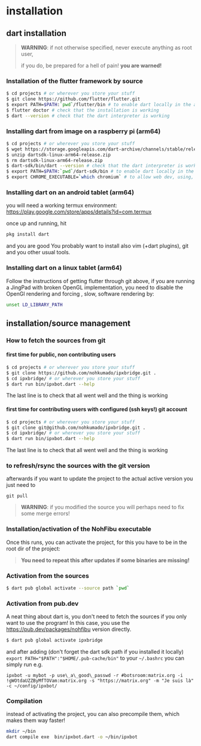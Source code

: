 # installation

## dart installation

> **WARNING**: if not otherwise specified, never execute anything as root user,
>
> if you do, be prepared for a hell of pain!
> **you are warned!**
>
### Installation of the flutter framework by source

```bash
$ cd projects # or wherever you store your stuff
$ git clone https://github.com/flutter/flutter.git
$ export PATH=$PATH:`pwd`/flutter/bin # to enable dart locally in the actual shell
$ flutter doctor # check that the installation is working
$ dart --version # check that the dart interpreter is working
```

### Installing dart from image on a raspberry pi (arm64)

```bash
$ cd projects # or wherever you store your stuff
$ wget https://storage.googleapis.com/dart-archive/channels/stable/release/2.14.2/sdk/dartsdk-linux-arm64-release.zip
$ unzip dartsdk-linux-arm64-release.zip 
$ rm dartsdk-linux-arm64-release.zip 
$ dart-sdk/bin/dart --version # check that the dart interpreter is working
$ export PATH=$PATH:`pwd`/dart-sdk/bin # to enable dart locally in the actual shell
$ export CHROME_EXECUTABLE=`which chromium` # to allow web dev, using, linux usually present, chromium instead of chrome 
```

### Installing dart on an android tablet (arm64)

you will need a working termux environment:  https://play.google.com/store/apps/details?id=com.termux

once up and  running, hit

```bash
pkg install dart
```

and you are good
You probably want to install also vim (+dart plugins), git and you other usual tools.

### Installing dart on a linux tablet (arm64)

Follow the instructions of getting flutter through git above, if you are running a JingPad with broken
OpenGL implementation, you need to disable the OpenGl rendering and forcing , slow, software rendering by:


```bash
unset LD_LIBRARY_PATH
```

## installation/source management

### How to fetch the sources from git

#### first time for public, non contributing users

```bash
$ cd projects # or wherever you store your stuff
$ git clone https://github.com/nohkumado/ipxbridge.git .
$ cd ipxbridge/ # or wherever you store your stuff
$ dart run bin/ipxbot.dart --help
```

The last line is to check that all went well and the thing is working

#### first time for contributing users with configured (ssh keys!) git account

```bash
$ cd projects # or wherever you store your stuff
$ git clone git@github.com/nohkumado/ipxbridge.git .
$ cd ipxbridge/ # or wherever you store your stuff
$ dart run bin/ipxbot.dart --help
```

The last line is to check that all went well and the thing is working

### to refresh/rsync the sources with the git version

afterwards if you want to update the project to the actual active version you just need to
```
git pull
```

> **WARNING**: if you modified the source you will perhaps need to fix some merge errors!

### Installation/activation of the NohFibu executable

Once this runs, you can activate the project, for this you have to be in the root dir of the project:
> **You need to repeat this after updates  if some binaries are missing!**


### Activation from the sources
```bash
$ dart pub global activate --source path `pwd`
```

### Activation from pub.dev

A neat thing about dart is, you don't need to fetch the sources if you only want to use the program!
In this case, you use the https://pub.dev/packages/nohfibu version directly.

```bash
$ dart pub global activate ipxbridge
```

and after adding (don't forget the dart sdk path if you installed it locally)
`  export PATH="$PATH":"$HOME/.pub-cache/bin"`
to your `~/.bashrc` you can simply run e.g.


`ipxbot -u mybot -p use\_a\_good\_passwd -r #botsroom:matrix.org -i !gWOtdaUZZByMfTOVam:matrix.org -s "https://matrix.org" -m "Je suis là" -c ~/config/ipxbot/`

### Compilation

instead of activating the project, you can also precompile them, which makes them way faster!

```bash
mkdir ~/bin
dart compile exe  bin/ipxbot.dart -o ~/bin/ipxbot
```

